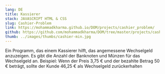 ```yaml
---
lang: DE
title: Kassierer
stack: JAVASCRIPT HTML & CSS
slug: Cashier-Problem
link: https://mohammadkharma.github.io/DOM/projects/cashier_problem/
github: https://github.com/mohammadkharma/DOM/tree/master/projects/cashier_problem
thumb: ../images/thumbs/cashier-min.jpg
---
```


Ein Programm, das einem Kassierer hilft, das angemessene Wechselgeld anzuzeigen. Es gibt die Anzahl der Banknoten und Münzen für das Wechselgeld an. Beispiel: Wenn der Preis 3,75 € und der bezahlte Betrag 50 € beträgt, sollte der Kunde 46,25 € als Wechselgeld zurückerhalten
